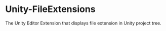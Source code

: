 # Unity-FileExtensions
The Unity Editor Extension that displays file extension in Unity project tree.
